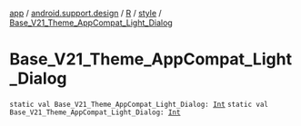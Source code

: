 [app](../../../index.md) / [android.support.design](../../index.md) / [R](../index.md) / [style](index.md) / [Base_V21_Theme_AppCompat_Light_Dialog](.)

# Base_V21_Theme_AppCompat_Light_Dialog

`static val Base_V21_Theme_AppCompat_Light_Dialog: `[`Int`](https://kotlinlang.org/api/latest/jvm/stdlib/kotlin/-int/index.html)
`static val Base_V21_Theme_AppCompat_Light_Dialog: `[`Int`](https://kotlinlang.org/api/latest/jvm/stdlib/kotlin/-int/index.html)